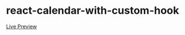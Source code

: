 # react-calendar-with-custom-hook

[Live Preview](https://apps.damirpristav.com/react-calendar)

<!-- [Blog Post]() -->